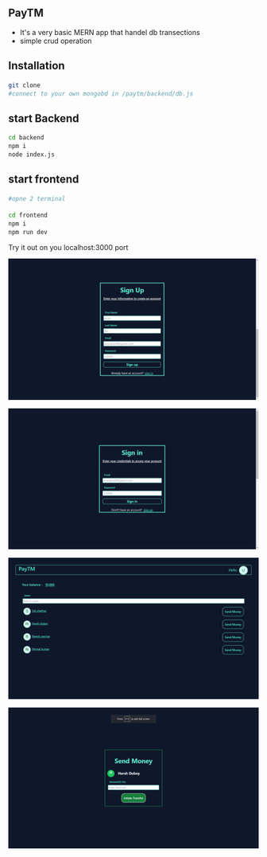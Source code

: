 ## PayTM

- It's a very basic MERN app that handel db transections 
- simple crud operation


## Installation



```bash
git clone
#connect to your own mongobd in /paytm/backend/db.js
```

## start Backend
```bash
cd backend
npm i
node index.js

```

## start frontend
```bash
#opne 2 terminal

cd frontend
npm i
npm run dev

```
Try it out on you localhost:3000 port 

![signUP](https://github.com/10x-sid/Paytm/blob/main/images/Screenshot%20(99).png?raw=true
)


![signUP](https://github.com/10x-sid/Paytm/blob/main/images/Screenshot%20(98).png?raw=true
)




![Dashboard](https://github.com/10x-sid/Paytm/blob/main/images/Screenshot%20(101).png?raw=true)



![signUP](https://github.com/10x-sid/Paytm/blob/main/images/Screenshot%20(102).png?raw=true
)


